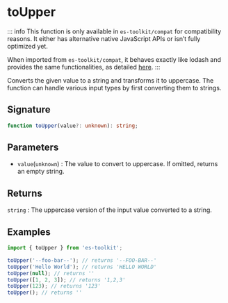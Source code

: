 # toUpper

::: info
This function is only available in `es-toolkit/compat` for compatibility reasons. It either has alternative native JavaScript APIs or isn’t fully optimized yet.

When imported from `es-toolkit/compat`, it behaves exactly like lodash and provides the same functionalities, as detailed [here](../../../compatibility.md).
:::

Converts the given value to a string and transforms it to uppercase. The function can handle various input types by first converting them to strings.

## Signature

```typescript
function toUpper(value?: unknown): string;
```

## Parameters

- `value`(`unknown`) : The value to convert to uppercase. If omitted, returns an empty string.

## Returns

`string` : The uppercase version of the input value converted to a string.

## Examples

```typescript
import { toUpper } from 'es-toolkit';

toUpper('--foo-bar--'); // returns '--FOO-BAR--'
toUpper('Hello World'); // returns 'HELLO WORLD'
toUpper(null); // returns ''
toUpper([1, 2, 3]); // returns '1,2,3'
toUpper(123); // returns '123'
toUpper(); // returns ''
```
